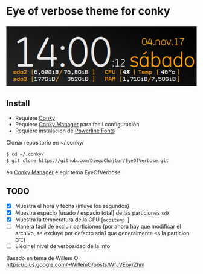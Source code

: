 # Eye of verbose theme for conky

### 
![Alt text](EyeOfVerbose.png?raw=true "preview")

## Install
 - Requiere [Conky](https://github.com/brndnmtthws/conky)
 - Requiere [Conky Manager](http://www.teejeetech.in/p/conky-manager.html) para facil configuración
 - Requiere instalacion de [Powerline Fonts](https://github.com/powerline/fonts)

 Clonar repositorio en ~/.conky/
```bash
$ cd ~/.conky/
$ git clone https://github.com/DiegoChajtur/EyeOfVerbose.git
```
en [Conky Manager](http://www.teejeetech.in/p/conky-manager.html) elegir tema EyeOfVerbose


## TODO
- [x] Muestra el hora y fecha (inluye los segundos)
- [x] Muestra espacio [usado / espacio total] de las particiones ```sdX```
- [x] Muestra la temperatura de la CPU [```acpitemp ```]
- [ ] Manera facil de excluir particiones (por ahora hay que modificar el archivo, se excluye por defecto sda1 que generalmente es la particion ```EFI```)
- [ ] Elegir el nivel de verbosidad de la info

Basado en tema de Willem O: https://plus.google.com/+WillemO/posts/WfJVEoyrZhm